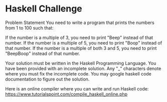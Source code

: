 # Haskell Challenge

Problem Statement
You need to write a program that prints the numbers from 1 to 100 such that:

If the number is a multiple of 3, you need to print "Beep" instead of that number.
If the number is a multiple of 5, you need to print "Boop" instead of that number.
If the number is a multiple of both 3 and 5, you need to print "BeepBoop" instead of that number.


Your solution must be written in the Haskell Programming Language. You have been provided with an incomplete solution.
Any "_" characters denote where you must fix the incomplete code. You may google haskell code documentation to figure out the solution.

Here is an online compiler where you can write and run Haskell code: https://www.tutorialspoint.com/compile_haskell_online.php
